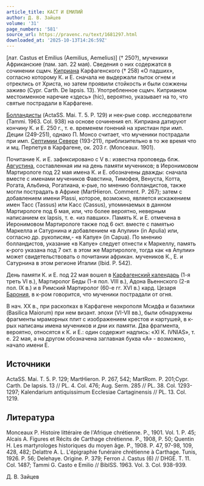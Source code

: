 ```yaml
---
article_title: КАСТ И ЕМИЛИЙ
author: Д. В. Зайцев
volume: '31'
page_numbers: '581'
source_url: https://pravenc.ru/text/1681297.html
downloaded_at: '2025-10-13T14:26:59Z'
---
```


[лат. Castus et Emilius (Aemilius, Aemelius)] († 250?), мученики Африканские (пам. зап. 22 мая). Сведения о них содержатся в сочинении сщмч. [Киприана](https://pravenc.ru/text/Киприан.html) Карфагенского († 258) «О падших», согласно которому К. и Е. сначала не выдержали пыток огнем и отреклись от Христа, но затем проявили стойкость и были сожжены заживо (Cypr. Carth. De lapsis. 13). Употребленное сщмч. Киприаном местоименное наречие «здесь» (hic), вероятно, указывает на то, что святые пострадали в Карфагене.

[Болландисты](https://pravenc.ru/text/Болландисты.html) (ActaSS. Mai. T. 5. P. 129) и нек-рые совр. исследователи (Tammi. 1963. Col. 938) на основе сочинения еп. Киприана датируют кончину К. и Е. 250 г., т. е. временем гонений на христиан при имп. Деции (249-251), однако П. Монсо считает, что мученики пострадали при имп. [Септимии Севере](<https://pravenc.ru/text/Септимии Севере.html>) (193-211), приблизительно в то же время что и мц. Перпетуя в Карфагене, ок. 203 г. (Monceaux. 1901).

Почитание К. и Е. зафиксировано с V в.: известна проповедь блж. [Августина](https://pravenc.ru/text/АВГУСТИН.html), составленная им на день памяти мучеников; в Иеронимовом Мартирологе под 22 мая имена К. и Е. обозначены дважды: сначала вместе с именами мучеников Фавстина, Тимофея, Венуста, Котта, Рогата, Альбина, Рогатиана, к-рые, по мнению болландистов, также могли пострадать в Африке (MartHieron. Comment. P. 267); затем с добавлением имени Plassi, которое, возможно, является искажением имен Тасс (Tassus) или Касс (Cassus), упоминаемых в данном Мартирологе под 6 мая, или, что более вероятно, неверным написанием ex lapsis, т. е. «из павших». Память К. и Е. отмечена в Иеронимовом Мартирологе также под 6 окт. вместе с памятью Маркелла и Сатурнина и добавлением «в Апулии» (in Apulia) или, согласно др. рукописям,- «в Капуе» (in Capua). По мнению болландистов, указание «в Капуе» следует отнести к Маркеллу, память к-рого указана под 7 окт. в этом же Мартирологе, тогда как «в Апулии» может свидетельствовать о почитании африкан. мучеников К., Е. и Сатурнина в этом регионе Италии (Ibid. Р. 542).

День памяти К. и Е. под 22 мая вошел в [Карфагенский календарь](<https://pravenc.ru/text/Карфагенский календарь.html>) (1-я треть VI в.), Мартиролог Беды (1-я пол. VIII в.), Адона Вьеннского (2-я пол. IX в.) и в Римский Мартиролог (60-е гг. XVI в.) кард. Цезаря [Барония](https://pravenc.ru/text/Бароний.html), в к-ром говорится, что мученики пострадали от огня.

В нач. XX в., при раскопках в Карфагене некрополя Мсидфа и базилики (Basilica Maiorum) при нем визант. эпохи (VI-VII вв.), были обнаружены фрагменты мраморных плит с изображением крестов и картушей, в к-рых написаны имена мучеников и дни их памяти. Два фрагмента, вероятно, относятся к К. и Е.: один содержит надпись: «XI K. IVNIAS», т. е. 22 мая, а на другом обозначена заглавная буква «А» - возможно, начало имени Е.

## Источники

ActaSS. Mai. T. 5. P. 129; MartHieron. P. 267, 542; MartRom. P. 201;Cypr. Carth. De lapsis. 13 // PL. 4. Col. 476; Aug. Serm. 285 // PL. 38. Col. 1293-1297; Kalendarium antiquissimum Ecclesiae Cartaginensis // PL. 13. Col. 1219.

## Литература

Monceaux P. Histoire littéraire de l'Afrique chrétienne. P., 1901. Vol. 1. P. 45; Alcais A. Figures et Récits de Carthage chrétienne. P., 1908, P. 50; Quentin H. Les martyrologes historiques du moyen âge. P., 1908. P. 47, 97-98, 109, 428, 482; Delattre A. L. L'épigraphie funéraire chrétienne à Carthage. Tunis, 1926. P. 56; Delehaye. Origine. P. 379; Ferron J. Castus (6) // DHGE. T. 11. Col. 1487; Tammi G. Casto e Emilio // BiblSS. 1963. Vol. 3. Col. 938-939.

Д. В. Зайцев
